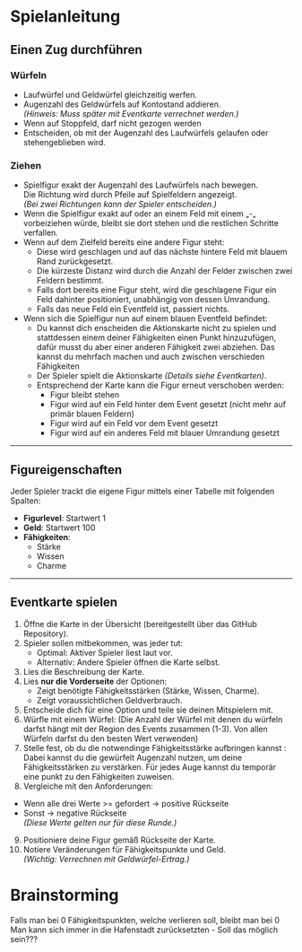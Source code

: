 # Spielanleitung

## Einen Zug durchführen

### Würfeln
- Laufwürfel und Geldwürfel gleichzeitig werfen.
- Augenzahl des Geldwürfels auf Kontostand addieren.  
  *(Hinweis: Muss später mit Eventkarte verrechnet werden.)*
- Wenn auf Stoppfeld, darf nicht gezogen werden
- Entscheiden, ob mit der Augenzahl des Laufwürfels gelaufen oder stehengeblieben wird.

### Ziehen
- Spielfigur exakt der Augenzahl des Laufwürfels nach bewegen.  
  Die Richtung wird durch Pfeile auf Spielfeldern angezeigt.  
  *(Bei zwei Richtungen kann der Spieler entscheiden.)*
- Wenn die Spielfigur exakt auf oder an einem Feld mit einem „-„ vorbeiziehen würde, bleibt sie dort stehen und die restlichen Schritte verfallen.
- Wenn auf dem Zielfeld bereits eine andere Figur steht:
  - Diese wird geschlagen und auf das nächste hintere Feld mit blauem Rand zurückgesetzt.
  - Die kürzeste Distanz wird durch die Anzahl der Felder zwischen zwei Feldern bestimmt.
  - Falls dort bereits eine Figur steht, wird die geschlagene Figur ein Feld dahinter positioniert, unabhängig von dessen Umrandung.
  - Falls das neue Feld ein Eventfeld ist, passiert nichts.
- Wenn sich die Spielfigur nun auf einem blauen Eventfeld befindet:
  - Du kannst dich enscheiden die Aktionskarte nicht zu spielen und stattdessen einem deiner Fähigkeiten einen Punkt hinzuzufügen, dafür musst du aber einer anderen Fähigkeit zwei abziehen. Das kannst du mehrfach machen und auch zwischen verschieden Fähigkeiten
  - Der Spieler spielt die Aktionskarte *(Details siehe Eventkarten)*.
  - Entsprechend der Karte kann die Figur erneut verschoben werden:
    - Figur bleibt stehen
    - Figur wird auf ein Feld hinter dem Event gesetzt (nicht mehr auf primär blauen Feldern)
    - Figur wird auf ein Feld vor dem Event gesetzt
    - Figur wird auf ein anderes Feld mit blauer Umrandung gesetzt

---

## Figureigenschaften

Jeder Spieler trackt die eigene Figur mittels einer Tabelle mit folgenden Spalten:

- **Figurlevel**: Startwert 1  
- **Geld**: Startwert 100  
- **Fähigkeiten**: 
  - Stärke
  - Wissen
  - Charme

---

## Eventkarte spielen

1. Öffne die Karte in der Übersicht (bereitgestellt über das GitHub Repository).
2. Spieler sollen mitbekommen, was jeder tut:
   - Optimal: Aktiver Spieler liest laut vor.
   - Alternativ: Andere Spieler öffnen die Karte selbst.
3. Lies die Beschreibung der Karte.
4. Lies **nur die Vorderseite** der Optionen:
   - Zeigt benötigte Fähigkeitsstärken (Stärke, Wissen, Charme).
   - Zeigt voraussichtlichen Geldverbrauch.
5. Entscheide dich für eine Option und teile sie deinen Mitspielern mit.
6. Würfle mit einem Würfel: (Die Anzahl der Würfel mit denen du würfeln darfst hängt mit der Region des Events zusammen (1-3). Von allen Würfeln darfst du den besten Wert verwenden)
7. Stelle fest, ob du die notwendinge Fähigkeitsstärke aufbringen kannst :
    Dabei kannst du die gewürfelt Augenzahl nutzen, um deine Fähigkeitsstärken zu verstärken. Für jedes Auge kannst du temporär eine punkt zu den Fähigkeiten zuweisen.
8. Vergleiche mit den Anforderungen:
- Wenn alle drei Werte >= gefordert → positive Rückseite
- Sonst → negative Rückseite  
*(Diese Werte gelten nur für diese Runde.)*
9. Positioniere deine Figur gemäß Rückseite der Karte.
10. Notiere Veränderungen für Fähigkeitspunkte und Geld.  
 *(Wichtig: Verrechnen mit Geldwürfel-Ertrag.)*

# Brainstorming

Falls man bei 0 Fähigkeitspunkten, welche verlieren soll, bleibt man bei 0
Man kann sich immer in die Hafenstadt zurücksetzten - Soll das möglich sein???
